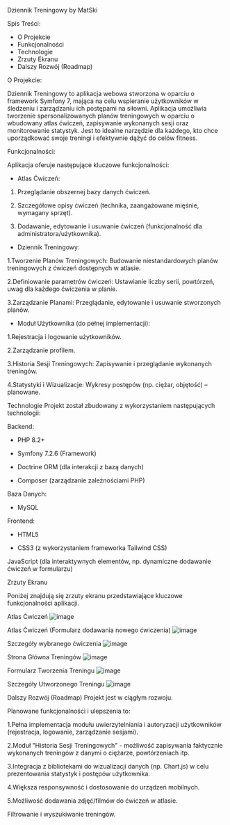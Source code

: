 Dziennik Treningowy by MatSki

Spis Treści:

  - O Projekcie
  - Funkcjonalności
  - Technologie
  - Zrzuty Ekranu
  - Dalszy Rozwój (Roadmap)


O Projekcie:

Dziennik Treningowy to aplikacja webowa stworzona w oparciu o framework Symfony 7, mająca na celu wspieranie użytkowników w śledzeniu i zarządzaniu ich postępami na siłowni. Aplikacja umożliwia tworzenie spersonalizowanych planów treningowych w oparciu o wbudowany atlas ćwiczeń, zapisywanie wykonanych sesji oraz monitorowanie statystyk. Jest to idealne narzędzie dla każdego, kto chce uporządkować swoje treningi i efektywnie dążyć do celów fitness.


Funkcjonalności:

  Aplikacja oferuje następujące kluczowe funkcjonalności:

  - Atlas Ćwiczeń:

 1. Przeglądanie obszernej bazy danych ćwiczeń.

 2. Szczegółowe opisy ćwiczeń (technika, zaangażowane mięśnie, wymagany sprzęt).

 3. Dodawanie, edytowanie i usuwanie ćwiczeń (funkcjonalność dla administratora/użytkownika).

    

 - Dziennik Treningowy:

 1.Tworzenie Planów Treningowych: Budowanie niestandardowych planów treningowych z ćwiczeń dostępnych w atlasie.

 2.Definiowanie parametrów ćwiczeń: Ustawianie liczby serii, powtórzeń, uwag dla każdego ćwiczenia w planie.

 3.Zarządzanie Planami: Przeglądanie, edytowanie i usuwanie stworzonych planów.
 

 - Moduł Użytkownika (do pełnej implementacji):

 1.Rejestracja i logowanie użytkowników.

 2.Zarządzanie profilem.

 3.Historia Sesji Treningowych: Zapisywanie i przeglądanie wykonanych treningów.

 4.Statystyki i Wizualizacje: Wykresy postępów (np. ciężar, objętość) – planowane.


Technologie
Projekt został zbudowany z wykorzystaniem następujących technologii:

Backend:

 - PHP 8.2+

 - Symfony 7.2.6 (Framework)

 - Doctrine ORM (dla interakcji z bazą danych)

 - Composer (zarządzanie zależnościami PHP)

Baza Danych:

 - MySQL

Frontend:

 - HTML5

 - CSS3 (z wykorzystaniem frameworka Tailwind CSS)

JavaScript (dla interaktywnych elementów, np. dynamiczne dodawanie ćwiczeń w formularzu)

Zrzuty Ekranu

Poniżej znajdują się zrzuty ekranu przedstawiające kluczowe funkcjonalności aplikacji.

Atlas Ćwiczeń
![image](https://github.com/user-attachments/assets/7cc0bc30-eaff-4c1e-a77c-f8a1e81a90f4)

Atlas Ćwiczeń (Formularz dodawania nowego ćwiczenia)
![image](https://github.com/user-attachments/assets/f7713704-7e65-4554-babd-90f8750947e6)

Szczegóły wybranego ćwiczenia
![image](https://github.com/user-attachments/assets/f385e41c-bd10-4261-9d7a-1995e3bd12cc)

Strona Główna Treningów
![image](https://github.com/user-attachments/assets/bac3bcb1-d421-432d-b6a6-4e91d0465f21)

Formularz Tworzenia Treningu
![image](https://github.com/user-attachments/assets/5abf8757-4ebf-4a95-854d-ee343039342b)

Szczegóły Utworzonego Treningu
![image](https://github.com/user-attachments/assets/ba3e6662-82c1-42d5-b88d-57082b6effbb)




Dalszy Rozwój (Roadmap)
Projekt jest w ciągłym rozwoju. 

Planowane funkcjonalności i ulepszenia to:

 1.Pełna implementacja modułu uwierzytelniania i autoryzacji użytkowników (rejestracja, logowanie, zarządzanie sesjami).

 2.Moduł "Historia Sesji Treningowych" - możliwość zapisywania faktycznie wykonanych treningów z danymi o ciężarze, powtórzeniach itp.

 3.Integracja z bibliotekami do wizualizacji danych (np. Chart.js) w celu prezentowania statystyk i postępów użytkownika.

 4.Większa responsywność i dostosowanie do urządzeń mobilnych.

 5.Możliwość dodawania zdjęć/filmów do ćwiczeń w atlasie.

Filtrowanie i wyszukiwanie treningów.
